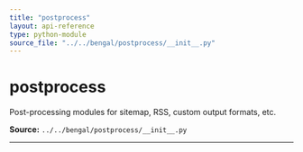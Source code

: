```yaml
---
title: "postprocess"
layout: api-reference
type: python-module
source_file: "../../bengal/postprocess/__init__.py"
---
```


# postprocess

Post-processing modules for sitemap, RSS, custom output formats, etc.

**Source:** `../../bengal/postprocess/__init__.py`

---


